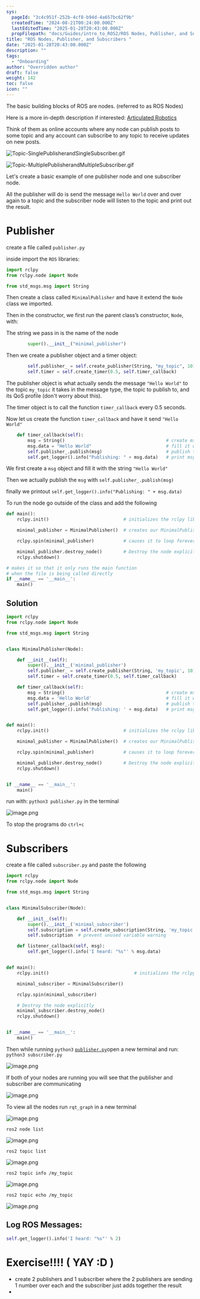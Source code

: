 ```yaml
---
sys:
  pageId: "3c4c951f-252b-4cf8-b94d-4a657bc62f9b"
  createdTime: "2024-08-21T00:24:00.000Z"
  lastEditedTime: "2025-01-28T20:43:00.000Z"
  propFilepath: "docs/Guides/intro_to_ROS2/ROS Nodes, Publisher, and Subscribers .md"
title: "ROS Nodes, Publisher, and Subscribers "
date: "2025-01-28T20:43:00.000Z"
description: ""
tags:
  - "Onboarding"
author: "Overridden author"
draft: false
weight: 142
toc: false
icon: ""
---
```


The basic building blocks of ROS are nodes. (referred to as ROS Nodes)

Here is a more in-depth description if interested: [Articulated Robotics](https://articulatedrobotics.xyz/tutorials/ready-for-ros/ros-overview#2-nodes)

Think of them as online accounts where any node can publish posts to some topic and any account can subscribe to any topic to receive updates on new posts.

![Topic-SinglePublisherandSingleSubscriber.gif](https://docs.ros.org/en/humble/_images/Topic-SinglePublisherandSingleSubscriber.gif)

![Topic-MultiplePublisherandMultipleSubscriber.gif](https://docs.ros.org/en/humble/_images/Topic-MultiplePublisherandMultipleSubscriber.gif)

Let's create a basic example of one publisher node and one subscriber node.

All the publisher will do is send the message `Hello World` over and over again to a topic and the subscriber node will listen to the topic and print out the result.

# Publisher

create a file called `publisher.py` 

inside import the `ROS` libraries:

```python
import rclpy
from rclpy.node import Node

from std_msgs.msg import String
```

Then create a class called `MinimalPublisher` and have it extend the `Node` class we imported.

Then in the constructor, we first run the parent class’s constructor, `Node`, with:

The string we pass in is the name of the node

```python
        super().__init__("minimal_publisher")
```

Then we create a publisher object and a timer object:

```python
        self.publisher_ = self.create_publisher(String, "my_topic", 10)
        self.timer = self.create_timer(0.5, self.timer_callback)
```

The publisher object is what actually sends the message `"Hello World"` to the topic `my_topic` it takes in the message type, the topic to publish to, and its QoS profile (don't worry about this).

The timer object is to call the function `timer_callback` every 0.5 seconds.

Now let us create the function `timer_callback` and have it send `"Hello World"`

```python
    def timer_callback(self):
        msg = String()                                      # create msg object
        msg.data = "Hello World"                            # fill it with data
        self.publisher_.publish(msg)                        # publish the message
        self.get_logger().info("Publishing: " + msg.data)   # print msg
```

We first create a `msg` object and fill it with the string `"Hello World"`

Then we actually publish the `msg` with `self.publisher_.publish(msg)`

finally we printout `self.get_logger().info("Publishing: " + msg.data)`

To run the node go outside of the class and add the following

```python
def main():
    rclpy.init()                            # initializes the rclpy library

    minimal_publisher = MinimalPublisher()  # creates our MinimalPublisher object

    rclpy.spin(minimal_publisher)           # causes it to loop forever

    minimal_publisher.destroy_node()        # Destroy the node explicitly
    rclpy.shutdown()

# makes it so that it only runs the main function
# when the file is being called directly
if __name__ == '__main__': 
    main()
```

## Solution

```python
import rclpy
from rclpy.node import Node

from std_msgs.msg import String


class MinimalPublisher(Node):

    def __init__(self):
        super().__init__('minimal_publisher')
        self.publisher_ = self.create_publisher(String, 'my_topic', 10)
        self.timer = self.create_timer(0.5, self.timer_callback)

    def timer_callback(self):
        msg = String()                                      # create msg object
        msg.data = 'Hello World'                            # fill it with data
        self.publisher_.publish(msg)                        # publish the message
        self.get_logger().info('Publishing: ' + msg.data)   # print msg


def main():
    rclpy.init()                            # initializes the rclpy library

    minimal_publisher = MinimalPublisher()  # creates our MinimalPublisher object

    rclpy.spin(minimal_publisher)           # causes it to loop forever

    minimal_publisher.destroy_node()        # Destroy the node explicitly
    rclpy.shutdown()


if __name__ == '__main__':
    main()
```

run with: `python3 publisher.py` in the terminal

![image.png](https://prod-files-secure.s3.us-west-2.amazonaws.com/d518164a-d88e-44d1-a4ee-3adb3bd8bce0/9214accb-ad5b-44f1-a31c-b3167c59138b/image.png?X-Amz-Algorithm=AWS4-HMAC-SHA256&X-Amz-Content-Sha256=UNSIGNED-PAYLOAD&X-Amz-Credential=ASIAZI2LB466XMSLAVIW%2F20250717%2Fus-west-2%2Fs3%2Faws4_request&X-Amz-Date=20250717T190953Z&X-Amz-Expires=3600&X-Amz-Security-Token=IQoJb3JpZ2luX2VjEGMaCXVzLXdlc3QtMiJHMEUCIBOnRX4F5hPY%2BJqI%2F7a1y5Psf74%2BmjWqH3ygz06YufFWAiEAs%2BOcyW58cY%2FOYs%2BZZnuEKyKW8rh6NpP4MpTIhqqgNrIq%2FwMIfBAAGgw2Mzc0MjMxODM4MDUiDBp8BNJT5jqfI1hTcSrcA%2B7ngMOsUKmkCZRv%2BOSqW%2Bw%2FXmicoGQQblFd4m106%2BtqgTw6d7GmoaovS6lw9pHncpWLQ1yxudJCvhP59WT6rIlu6hYGUlh3ZuAYy4CjOyqfLq%2B5Z%2BrTNdGgpgdG5Yc3QQqEiaYgU%2FLpayHjLOIQNl1IMhHFJC%2FpklYea9K4VEGby1U3SK21XLfGJX0jDpvMqoR6JTsWxgWLHqK4nBHJDjMF957EmAV9jf%2BBybE%2Bj2OMuoIlCP9VK%2FvauUbtDUGLJmuFIwWLSStfhJWvurK0kkArzdLw4F7BRjOSsFwYz8N%2BZH8KqoMr7xvWB8vLd2cq83GCwNE%2BmHlsAmrgKubOSr8Cy3gVkJO8TkevVqS6GZoflx3tH9k2DFcpLfS8evCplBRHjqDN9Xs%2F7NhwltLDNYxqUy4GI5X1jQIa7QyBvj41EYB2pRIN6PVuBbFoFeoSiiBjaP6QhUnCCBFJsinMRSS3FxzmTKSfCrfXXvk94GsSVb4JKz54YCRMGhUnexf%2BR0tlvnGf%2B7T3g0llPjQqZyjT5bbsJ2Wayo9NQy6iSbKf6m5aOIE23tG6VjljKqLlHQI6aiF5q3cc2%2BsociCgG%2Btqkqesc6eU3MR6BlknG8XLQ%2BAT5FjFlC2VsCmDMPWN5cMGOqUBehhM47You4MDe%2BTdnDsUw5LFiwpbZZ1nYTXaH9CUQeXu7YSBZyStJKD%2FJFj1TWYy5D%2BnT5Gyb1L4ORREU%2FmdaHaH82%2F%2B0pBF6%2FudJLJ5t90S1BGTJT%2BvwRrHNJjQBu5Kp7cIIOObUz7qiYIgbdyXgPYjd7UYVEEleEBiZiTHZ%2B1H%2BcA1fIVqFRXfDpp5wdxpYYcChjGIc9TqQW6kZDYcUicHrwB3&X-Amz-Signature=c491dd418574c1e521f815ef7b50998e9725f13a11aebcf7efd898fafb207c45&X-Amz-SignedHeaders=host&x-amz-checksum-mode=ENABLED&x-id=GetObject)

To stop the programs do `ctrl+c`

# Subscribers

create a file called `subscriber.py` and paste the following

```python
import rclpy
from rclpy.node import Node

from std_msgs.msg import String


class MinimalSubscriber(Node):

    def __init__(self):
        super().__init__('minimal_subscriber')
        self.subscription = self.create_subscription(String, 'my_topic', self.listener_callback, 10)
        self.subscription  # prevent unused variable warning

    def listener_callback(self, msg):
        self.get_logger().info('I heard: "%s"' % msg.data)


def main():
    rclpy.init()                                # initializes the rclpy library

    minimal_subscriber = MinimalSubscriber()

    rclpy.spin(minimal_subscriber)

    # Destroy the node explicitly
    minimal_subscriber.destroy_node()
    rclpy.shutdown()


if __name__ == '__main__':
    main()
```

Then while running `python3` [`publisher.py`](http://publisher.py/)open a new terminal and run: `python3 subscriber.py` 

![image.png](https://prod-files-secure.s3.us-west-2.amazonaws.com/d518164a-d88e-44d1-a4ee-3adb3bd8bce0/611fccf2-c738-4dbd-94e9-98f209092866/image.png?X-Amz-Algorithm=AWS4-HMAC-SHA256&X-Amz-Content-Sha256=UNSIGNED-PAYLOAD&X-Amz-Credential=ASIAZI2LB466XMSLAVIW%2F20250717%2Fus-west-2%2Fs3%2Faws4_request&X-Amz-Date=20250717T190953Z&X-Amz-Expires=3600&X-Amz-Security-Token=IQoJb3JpZ2luX2VjEGMaCXVzLXdlc3QtMiJHMEUCIBOnRX4F5hPY%2BJqI%2F7a1y5Psf74%2BmjWqH3ygz06YufFWAiEAs%2BOcyW58cY%2FOYs%2BZZnuEKyKW8rh6NpP4MpTIhqqgNrIq%2FwMIfBAAGgw2Mzc0MjMxODM4MDUiDBp8BNJT5jqfI1hTcSrcA%2B7ngMOsUKmkCZRv%2BOSqW%2Bw%2FXmicoGQQblFd4m106%2BtqgTw6d7GmoaovS6lw9pHncpWLQ1yxudJCvhP59WT6rIlu6hYGUlh3ZuAYy4CjOyqfLq%2B5Z%2BrTNdGgpgdG5Yc3QQqEiaYgU%2FLpayHjLOIQNl1IMhHFJC%2FpklYea9K4VEGby1U3SK21XLfGJX0jDpvMqoR6JTsWxgWLHqK4nBHJDjMF957EmAV9jf%2BBybE%2Bj2OMuoIlCP9VK%2FvauUbtDUGLJmuFIwWLSStfhJWvurK0kkArzdLw4F7BRjOSsFwYz8N%2BZH8KqoMr7xvWB8vLd2cq83GCwNE%2BmHlsAmrgKubOSr8Cy3gVkJO8TkevVqS6GZoflx3tH9k2DFcpLfS8evCplBRHjqDN9Xs%2F7NhwltLDNYxqUy4GI5X1jQIa7QyBvj41EYB2pRIN6PVuBbFoFeoSiiBjaP6QhUnCCBFJsinMRSS3FxzmTKSfCrfXXvk94GsSVb4JKz54YCRMGhUnexf%2BR0tlvnGf%2B7T3g0llPjQqZyjT5bbsJ2Wayo9NQy6iSbKf6m5aOIE23tG6VjljKqLlHQI6aiF5q3cc2%2BsociCgG%2Btqkqesc6eU3MR6BlknG8XLQ%2BAT5FjFlC2VsCmDMPWN5cMGOqUBehhM47You4MDe%2BTdnDsUw5LFiwpbZZ1nYTXaH9CUQeXu7YSBZyStJKD%2FJFj1TWYy5D%2BnT5Gyb1L4ORREU%2FmdaHaH82%2F%2B0pBF6%2FudJLJ5t90S1BGTJT%2BvwRrHNJjQBu5Kp7cIIOObUz7qiYIgbdyXgPYjd7UYVEEleEBiZiTHZ%2B1H%2BcA1fIVqFRXfDpp5wdxpYYcChjGIc9TqQW6kZDYcUicHrwB3&X-Amz-Signature=a126c2cf49dfee87f5376bcee0c7b9756eb98d1ce748844a9c2607df9ade4efe&X-Amz-SignedHeaders=host&x-amz-checksum-mode=ENABLED&x-id=GetObject)

If both of your nodes are running you will see that the publisher and subscriber are communicating

![image.png](https://prod-files-secure.s3.us-west-2.amazonaws.com/d518164a-d88e-44d1-a4ee-3adb3bd8bce0/eea428b5-1cf0-43bb-a30b-81cbaf6c5c78/image.png?X-Amz-Algorithm=AWS4-HMAC-SHA256&X-Amz-Content-Sha256=UNSIGNED-PAYLOAD&X-Amz-Credential=ASIAZI2LB466XMSLAVIW%2F20250717%2Fus-west-2%2Fs3%2Faws4_request&X-Amz-Date=20250717T190953Z&X-Amz-Expires=3600&X-Amz-Security-Token=IQoJb3JpZ2luX2VjEGMaCXVzLXdlc3QtMiJHMEUCIBOnRX4F5hPY%2BJqI%2F7a1y5Psf74%2BmjWqH3ygz06YufFWAiEAs%2BOcyW58cY%2FOYs%2BZZnuEKyKW8rh6NpP4MpTIhqqgNrIq%2FwMIfBAAGgw2Mzc0MjMxODM4MDUiDBp8BNJT5jqfI1hTcSrcA%2B7ngMOsUKmkCZRv%2BOSqW%2Bw%2FXmicoGQQblFd4m106%2BtqgTw6d7GmoaovS6lw9pHncpWLQ1yxudJCvhP59WT6rIlu6hYGUlh3ZuAYy4CjOyqfLq%2B5Z%2BrTNdGgpgdG5Yc3QQqEiaYgU%2FLpayHjLOIQNl1IMhHFJC%2FpklYea9K4VEGby1U3SK21XLfGJX0jDpvMqoR6JTsWxgWLHqK4nBHJDjMF957EmAV9jf%2BBybE%2Bj2OMuoIlCP9VK%2FvauUbtDUGLJmuFIwWLSStfhJWvurK0kkArzdLw4F7BRjOSsFwYz8N%2BZH8KqoMr7xvWB8vLd2cq83GCwNE%2BmHlsAmrgKubOSr8Cy3gVkJO8TkevVqS6GZoflx3tH9k2DFcpLfS8evCplBRHjqDN9Xs%2F7NhwltLDNYxqUy4GI5X1jQIa7QyBvj41EYB2pRIN6PVuBbFoFeoSiiBjaP6QhUnCCBFJsinMRSS3FxzmTKSfCrfXXvk94GsSVb4JKz54YCRMGhUnexf%2BR0tlvnGf%2B7T3g0llPjQqZyjT5bbsJ2Wayo9NQy6iSbKf6m5aOIE23tG6VjljKqLlHQI6aiF5q3cc2%2BsociCgG%2Btqkqesc6eU3MR6BlknG8XLQ%2BAT5FjFlC2VsCmDMPWN5cMGOqUBehhM47You4MDe%2BTdnDsUw5LFiwpbZZ1nYTXaH9CUQeXu7YSBZyStJKD%2FJFj1TWYy5D%2BnT5Gyb1L4ORREU%2FmdaHaH82%2F%2B0pBF6%2FudJLJ5t90S1BGTJT%2BvwRrHNJjQBu5Kp7cIIOObUz7qiYIgbdyXgPYjd7UYVEEleEBiZiTHZ%2B1H%2BcA1fIVqFRXfDpp5wdxpYYcChjGIc9TqQW6kZDYcUicHrwB3&X-Amz-Signature=c6abe340813466d535a4683fb262b15ae6474ee47cf580e0ac526c58276df7ac&X-Amz-SignedHeaders=host&x-amz-checksum-mode=ENABLED&x-id=GetObject)

To view all the nodes run `rqt_graph` in a new terminal

![image.png](https://prod-files-secure.s3.us-west-2.amazonaws.com/d518164a-d88e-44d1-a4ee-3adb3bd8bce0/1d98e964-4318-4d62-b5c4-8c8f78368598/image.png?X-Amz-Algorithm=AWS4-HMAC-SHA256&X-Amz-Content-Sha256=UNSIGNED-PAYLOAD&X-Amz-Credential=ASIAZI2LB466XMSLAVIW%2F20250717%2Fus-west-2%2Fs3%2Faws4_request&X-Amz-Date=20250717T190953Z&X-Amz-Expires=3600&X-Amz-Security-Token=IQoJb3JpZ2luX2VjEGMaCXVzLXdlc3QtMiJHMEUCIBOnRX4F5hPY%2BJqI%2F7a1y5Psf74%2BmjWqH3ygz06YufFWAiEAs%2BOcyW58cY%2FOYs%2BZZnuEKyKW8rh6NpP4MpTIhqqgNrIq%2FwMIfBAAGgw2Mzc0MjMxODM4MDUiDBp8BNJT5jqfI1hTcSrcA%2B7ngMOsUKmkCZRv%2BOSqW%2Bw%2FXmicoGQQblFd4m106%2BtqgTw6d7GmoaovS6lw9pHncpWLQ1yxudJCvhP59WT6rIlu6hYGUlh3ZuAYy4CjOyqfLq%2B5Z%2BrTNdGgpgdG5Yc3QQqEiaYgU%2FLpayHjLOIQNl1IMhHFJC%2FpklYea9K4VEGby1U3SK21XLfGJX0jDpvMqoR6JTsWxgWLHqK4nBHJDjMF957EmAV9jf%2BBybE%2Bj2OMuoIlCP9VK%2FvauUbtDUGLJmuFIwWLSStfhJWvurK0kkArzdLw4F7BRjOSsFwYz8N%2BZH8KqoMr7xvWB8vLd2cq83GCwNE%2BmHlsAmrgKubOSr8Cy3gVkJO8TkevVqS6GZoflx3tH9k2DFcpLfS8evCplBRHjqDN9Xs%2F7NhwltLDNYxqUy4GI5X1jQIa7QyBvj41EYB2pRIN6PVuBbFoFeoSiiBjaP6QhUnCCBFJsinMRSS3FxzmTKSfCrfXXvk94GsSVb4JKz54YCRMGhUnexf%2BR0tlvnGf%2B7T3g0llPjQqZyjT5bbsJ2Wayo9NQy6iSbKf6m5aOIE23tG6VjljKqLlHQI6aiF5q3cc2%2BsociCgG%2Btqkqesc6eU3MR6BlknG8XLQ%2BAT5FjFlC2VsCmDMPWN5cMGOqUBehhM47You4MDe%2BTdnDsUw5LFiwpbZZ1nYTXaH9CUQeXu7YSBZyStJKD%2FJFj1TWYy5D%2BnT5Gyb1L4ORREU%2FmdaHaH82%2F%2B0pBF6%2FudJLJ5t90S1BGTJT%2BvwRrHNJjQBu5Kp7cIIOObUz7qiYIgbdyXgPYjd7UYVEEleEBiZiTHZ%2B1H%2BcA1fIVqFRXfDpp5wdxpYYcChjGIc9TqQW6kZDYcUicHrwB3&X-Amz-Signature=56c5a36628e6a980c303bbf0532c45c17cbbfb4b5e7731c10768880ab5e582e5&X-Amz-SignedHeaders=host&x-amz-checksum-mode=ENABLED&x-id=GetObject)

`ros2 node list`

![image.png](https://prod-files-secure.s3.us-west-2.amazonaws.com/d518164a-d88e-44d1-a4ee-3adb3bd8bce0/680ac8cf-e6d9-4164-9ece-5b9a6fccffee/image.png?X-Amz-Algorithm=AWS4-HMAC-SHA256&X-Amz-Content-Sha256=UNSIGNED-PAYLOAD&X-Amz-Credential=ASIAZI2LB466XMSLAVIW%2F20250717%2Fus-west-2%2Fs3%2Faws4_request&X-Amz-Date=20250717T190953Z&X-Amz-Expires=3600&X-Amz-Security-Token=IQoJb3JpZ2luX2VjEGMaCXVzLXdlc3QtMiJHMEUCIBOnRX4F5hPY%2BJqI%2F7a1y5Psf74%2BmjWqH3ygz06YufFWAiEAs%2BOcyW58cY%2FOYs%2BZZnuEKyKW8rh6NpP4MpTIhqqgNrIq%2FwMIfBAAGgw2Mzc0MjMxODM4MDUiDBp8BNJT5jqfI1hTcSrcA%2B7ngMOsUKmkCZRv%2BOSqW%2Bw%2FXmicoGQQblFd4m106%2BtqgTw6d7GmoaovS6lw9pHncpWLQ1yxudJCvhP59WT6rIlu6hYGUlh3ZuAYy4CjOyqfLq%2B5Z%2BrTNdGgpgdG5Yc3QQqEiaYgU%2FLpayHjLOIQNl1IMhHFJC%2FpklYea9K4VEGby1U3SK21XLfGJX0jDpvMqoR6JTsWxgWLHqK4nBHJDjMF957EmAV9jf%2BBybE%2Bj2OMuoIlCP9VK%2FvauUbtDUGLJmuFIwWLSStfhJWvurK0kkArzdLw4F7BRjOSsFwYz8N%2BZH8KqoMr7xvWB8vLd2cq83GCwNE%2BmHlsAmrgKubOSr8Cy3gVkJO8TkevVqS6GZoflx3tH9k2DFcpLfS8evCplBRHjqDN9Xs%2F7NhwltLDNYxqUy4GI5X1jQIa7QyBvj41EYB2pRIN6PVuBbFoFeoSiiBjaP6QhUnCCBFJsinMRSS3FxzmTKSfCrfXXvk94GsSVb4JKz54YCRMGhUnexf%2BR0tlvnGf%2B7T3g0llPjQqZyjT5bbsJ2Wayo9NQy6iSbKf6m5aOIE23tG6VjljKqLlHQI6aiF5q3cc2%2BsociCgG%2Btqkqesc6eU3MR6BlknG8XLQ%2BAT5FjFlC2VsCmDMPWN5cMGOqUBehhM47You4MDe%2BTdnDsUw5LFiwpbZZ1nYTXaH9CUQeXu7YSBZyStJKD%2FJFj1TWYy5D%2BnT5Gyb1L4ORREU%2FmdaHaH82%2F%2B0pBF6%2FudJLJ5t90S1BGTJT%2BvwRrHNJjQBu5Kp7cIIOObUz7qiYIgbdyXgPYjd7UYVEEleEBiZiTHZ%2B1H%2BcA1fIVqFRXfDpp5wdxpYYcChjGIc9TqQW6kZDYcUicHrwB3&X-Amz-Signature=1a172659ecd55c59f8845bbf838dcfc5e43333a66998eb5d19ced51d7719c7b4&X-Amz-SignedHeaders=host&x-amz-checksum-mode=ENABLED&x-id=GetObject)

`ros2 topic list`

![image.png](https://prod-files-secure.s3.us-west-2.amazonaws.com/d518164a-d88e-44d1-a4ee-3adb3bd8bce0/eee2ebe1-27ef-4a4a-96fb-2ca54126fb29/image.png?X-Amz-Algorithm=AWS4-HMAC-SHA256&X-Amz-Content-Sha256=UNSIGNED-PAYLOAD&X-Amz-Credential=ASIAZI2LB466XMSLAVIW%2F20250717%2Fus-west-2%2Fs3%2Faws4_request&X-Amz-Date=20250717T190953Z&X-Amz-Expires=3600&X-Amz-Security-Token=IQoJb3JpZ2luX2VjEGMaCXVzLXdlc3QtMiJHMEUCIBOnRX4F5hPY%2BJqI%2F7a1y5Psf74%2BmjWqH3ygz06YufFWAiEAs%2BOcyW58cY%2FOYs%2BZZnuEKyKW8rh6NpP4MpTIhqqgNrIq%2FwMIfBAAGgw2Mzc0MjMxODM4MDUiDBp8BNJT5jqfI1hTcSrcA%2B7ngMOsUKmkCZRv%2BOSqW%2Bw%2FXmicoGQQblFd4m106%2BtqgTw6d7GmoaovS6lw9pHncpWLQ1yxudJCvhP59WT6rIlu6hYGUlh3ZuAYy4CjOyqfLq%2B5Z%2BrTNdGgpgdG5Yc3QQqEiaYgU%2FLpayHjLOIQNl1IMhHFJC%2FpklYea9K4VEGby1U3SK21XLfGJX0jDpvMqoR6JTsWxgWLHqK4nBHJDjMF957EmAV9jf%2BBybE%2Bj2OMuoIlCP9VK%2FvauUbtDUGLJmuFIwWLSStfhJWvurK0kkArzdLw4F7BRjOSsFwYz8N%2BZH8KqoMr7xvWB8vLd2cq83GCwNE%2BmHlsAmrgKubOSr8Cy3gVkJO8TkevVqS6GZoflx3tH9k2DFcpLfS8evCplBRHjqDN9Xs%2F7NhwltLDNYxqUy4GI5X1jQIa7QyBvj41EYB2pRIN6PVuBbFoFeoSiiBjaP6QhUnCCBFJsinMRSS3FxzmTKSfCrfXXvk94GsSVb4JKz54YCRMGhUnexf%2BR0tlvnGf%2B7T3g0llPjQqZyjT5bbsJ2Wayo9NQy6iSbKf6m5aOIE23tG6VjljKqLlHQI6aiF5q3cc2%2BsociCgG%2Btqkqesc6eU3MR6BlknG8XLQ%2BAT5FjFlC2VsCmDMPWN5cMGOqUBehhM47You4MDe%2BTdnDsUw5LFiwpbZZ1nYTXaH9CUQeXu7YSBZyStJKD%2FJFj1TWYy5D%2BnT5Gyb1L4ORREU%2FmdaHaH82%2F%2B0pBF6%2FudJLJ5t90S1BGTJT%2BvwRrHNJjQBu5Kp7cIIOObUz7qiYIgbdyXgPYjd7UYVEEleEBiZiTHZ%2B1H%2BcA1fIVqFRXfDpp5wdxpYYcChjGIc9TqQW6kZDYcUicHrwB3&X-Amz-Signature=4cf3c44bcda908f5ca0c68a984dd171a509d45963db9d83e90d6e3d3e61f1387&X-Amz-SignedHeaders=host&x-amz-checksum-mode=ENABLED&x-id=GetObject)

`ros2 topic info /my_topic`

![image.png](https://prod-files-secure.s3.us-west-2.amazonaws.com/d518164a-d88e-44d1-a4ee-3adb3bd8bce0/6288ef12-cb9e-406f-b9eb-65feed3a9011/image.png?X-Amz-Algorithm=AWS4-HMAC-SHA256&X-Amz-Content-Sha256=UNSIGNED-PAYLOAD&X-Amz-Credential=ASIAZI2LB466XMSLAVIW%2F20250717%2Fus-west-2%2Fs3%2Faws4_request&X-Amz-Date=20250717T190953Z&X-Amz-Expires=3600&X-Amz-Security-Token=IQoJb3JpZ2luX2VjEGMaCXVzLXdlc3QtMiJHMEUCIBOnRX4F5hPY%2BJqI%2F7a1y5Psf74%2BmjWqH3ygz06YufFWAiEAs%2BOcyW58cY%2FOYs%2BZZnuEKyKW8rh6NpP4MpTIhqqgNrIq%2FwMIfBAAGgw2Mzc0MjMxODM4MDUiDBp8BNJT5jqfI1hTcSrcA%2B7ngMOsUKmkCZRv%2BOSqW%2Bw%2FXmicoGQQblFd4m106%2BtqgTw6d7GmoaovS6lw9pHncpWLQ1yxudJCvhP59WT6rIlu6hYGUlh3ZuAYy4CjOyqfLq%2B5Z%2BrTNdGgpgdG5Yc3QQqEiaYgU%2FLpayHjLOIQNl1IMhHFJC%2FpklYea9K4VEGby1U3SK21XLfGJX0jDpvMqoR6JTsWxgWLHqK4nBHJDjMF957EmAV9jf%2BBybE%2Bj2OMuoIlCP9VK%2FvauUbtDUGLJmuFIwWLSStfhJWvurK0kkArzdLw4F7BRjOSsFwYz8N%2BZH8KqoMr7xvWB8vLd2cq83GCwNE%2BmHlsAmrgKubOSr8Cy3gVkJO8TkevVqS6GZoflx3tH9k2DFcpLfS8evCplBRHjqDN9Xs%2F7NhwltLDNYxqUy4GI5X1jQIa7QyBvj41EYB2pRIN6PVuBbFoFeoSiiBjaP6QhUnCCBFJsinMRSS3FxzmTKSfCrfXXvk94GsSVb4JKz54YCRMGhUnexf%2BR0tlvnGf%2B7T3g0llPjQqZyjT5bbsJ2Wayo9NQy6iSbKf6m5aOIE23tG6VjljKqLlHQI6aiF5q3cc2%2BsociCgG%2Btqkqesc6eU3MR6BlknG8XLQ%2BAT5FjFlC2VsCmDMPWN5cMGOqUBehhM47You4MDe%2BTdnDsUw5LFiwpbZZ1nYTXaH9CUQeXu7YSBZyStJKD%2FJFj1TWYy5D%2BnT5Gyb1L4ORREU%2FmdaHaH82%2F%2B0pBF6%2FudJLJ5t90S1BGTJT%2BvwRrHNJjQBu5Kp7cIIOObUz7qiYIgbdyXgPYjd7UYVEEleEBiZiTHZ%2B1H%2BcA1fIVqFRXfDpp5wdxpYYcChjGIc9TqQW6kZDYcUicHrwB3&X-Amz-Signature=7589431792a8f9a416cf5195e77ffaa43cef836bfbcfc817e9d2d53ca8761561&X-Amz-SignedHeaders=host&x-amz-checksum-mode=ENABLED&x-id=GetObject)

`ros2 topic echo /my_topic`

![image.png](https://prod-files-secure.s3.us-west-2.amazonaws.com/d518164a-d88e-44d1-a4ee-3adb3bd8bce0/0a6fcb4d-422d-4a6c-a803-749ef4adf2c6/image.png?X-Amz-Algorithm=AWS4-HMAC-SHA256&X-Amz-Content-Sha256=UNSIGNED-PAYLOAD&X-Amz-Credential=ASIAZI2LB466XMSLAVIW%2F20250717%2Fus-west-2%2Fs3%2Faws4_request&X-Amz-Date=20250717T190953Z&X-Amz-Expires=3600&X-Amz-Security-Token=IQoJb3JpZ2luX2VjEGMaCXVzLXdlc3QtMiJHMEUCIBOnRX4F5hPY%2BJqI%2F7a1y5Psf74%2BmjWqH3ygz06YufFWAiEAs%2BOcyW58cY%2FOYs%2BZZnuEKyKW8rh6NpP4MpTIhqqgNrIq%2FwMIfBAAGgw2Mzc0MjMxODM4MDUiDBp8BNJT5jqfI1hTcSrcA%2B7ngMOsUKmkCZRv%2BOSqW%2Bw%2FXmicoGQQblFd4m106%2BtqgTw6d7GmoaovS6lw9pHncpWLQ1yxudJCvhP59WT6rIlu6hYGUlh3ZuAYy4CjOyqfLq%2B5Z%2BrTNdGgpgdG5Yc3QQqEiaYgU%2FLpayHjLOIQNl1IMhHFJC%2FpklYea9K4VEGby1U3SK21XLfGJX0jDpvMqoR6JTsWxgWLHqK4nBHJDjMF957EmAV9jf%2BBybE%2Bj2OMuoIlCP9VK%2FvauUbtDUGLJmuFIwWLSStfhJWvurK0kkArzdLw4F7BRjOSsFwYz8N%2BZH8KqoMr7xvWB8vLd2cq83GCwNE%2BmHlsAmrgKubOSr8Cy3gVkJO8TkevVqS6GZoflx3tH9k2DFcpLfS8evCplBRHjqDN9Xs%2F7NhwltLDNYxqUy4GI5X1jQIa7QyBvj41EYB2pRIN6PVuBbFoFeoSiiBjaP6QhUnCCBFJsinMRSS3FxzmTKSfCrfXXvk94GsSVb4JKz54YCRMGhUnexf%2BR0tlvnGf%2B7T3g0llPjQqZyjT5bbsJ2Wayo9NQy6iSbKf6m5aOIE23tG6VjljKqLlHQI6aiF5q3cc2%2BsociCgG%2Btqkqesc6eU3MR6BlknG8XLQ%2BAT5FjFlC2VsCmDMPWN5cMGOqUBehhM47You4MDe%2BTdnDsUw5LFiwpbZZ1nYTXaH9CUQeXu7YSBZyStJKD%2FJFj1TWYy5D%2BnT5Gyb1L4ORREU%2FmdaHaH82%2F%2B0pBF6%2FudJLJ5t90S1BGTJT%2BvwRrHNJjQBu5Kp7cIIOObUz7qiYIgbdyXgPYjd7UYVEEleEBiZiTHZ%2B1H%2BcA1fIVqFRXfDpp5wdxpYYcChjGIc9TqQW6kZDYcUicHrwB3&X-Amz-Signature=0693836eb7fc5abde15613356488a9fcbf7664d547e89a2f95f7f679e818399a&X-Amz-SignedHeaders=host&x-amz-checksum-mode=ENABLED&x-id=GetObject)

## Log ROS Messages:

```python
self.get_logger().info('I heard: "%s"' % 2)
```

# Exercise!!!! ( YAY :D )

- create 2 publishers and 1 subscriber where the 2 publishers are sending 1 number over each and the subscriber just adds together the result
- 

